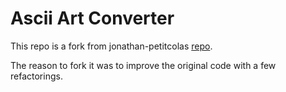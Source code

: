 # Ascii Art Converter

This repo is a fork from jonathan-petitcolas [repo](https://github.com/jpetitcolas/ascii-art-converter/fork).

The reason to fork it was to improve the original code with a few refactorings.
